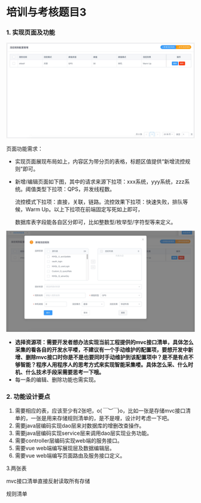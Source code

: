# 培训与考核题目3

### 1. 实现页面及功能

![img](images/1639569618898.jpg)

页面功能需求：

- 实现页面展现布局如上，内容区为带分页的表格，标题区值提供“新增流控规则”即可。

- 新增/编辑页面如下图，其中的请求来源下拉项：xxx系统，yyy系统，zzz系统。阈值类型下拉项：QPS，并发线程数。

  流控模式下拉项：直接，关联，链路。流控效果下拉项：快速失败，排队等候，Warm Up。以上下拉项在前端固定写死如上即可，

  数据库表字段能各自区分即可，比如整数型/枚举型/字符型等来定义。

![img](images/1639569977836.jpg)

- **选择资源项：需要开发者想办法实现当前工程提供的mvc接口清单，具体怎么采集的看各自的开发水平喽，不建议有一个手动维护的配置项，要想开发中新增、删除mvc接口时你是不是也要同时手动维护到该配置项中？是不是有点不够智能？程序人用程序人的思考方式来实现智能采集喽。具体怎么采、什么时机、什么技术手段采需要思考一下哦。**
- 每一条的编辑、删除功能也需实现。

### 2. 功能设计要点

  1. 需要相应的表，应该至少有2张吧，o(*￣︶￣*)o，比如一张是存储mvc接口清单的，一张是用来存储规则清单的，是不是哩，设计时考虑一下吧。
  2. 需要java层编码实现dao层来对数据库的增删改查操作。
  3. 需要java层编码实现service层来调用dao层实现业务功能。
  4. 需要controller层编码实现web端的服务接口。
  5. 需要vue web端编写展现层及数据编辑层。
  6. 需要vue web端编写页面路由及服务接口定义。

3.两张表

mvc接口清单直接反射读取所有存储

规则清单
